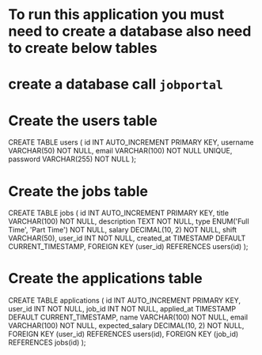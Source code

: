 # To run this application you must need to create a database also need to create below tables

# create a database call `jobportal`

# Create the users table

CREATE TABLE users (
id INT AUTO_INCREMENT PRIMARY KEY,
username VARCHAR(50) NOT NULL,
email VARCHAR(100) NOT NULL UNIQUE,
password VARCHAR(255) NOT NULL
);

# Create the jobs table

CREATE TABLE jobs (
id INT AUTO_INCREMENT PRIMARY KEY,
title VARCHAR(100) NOT NULL,
description TEXT NOT NULL,
type ENUM('Full Time', 'Part Time') NOT NULL,
salary DECIMAL(10, 2) NOT NULL,
shift VARCHAR(50),
user_id INT NOT NULL,
created_at TIMESTAMP DEFAULT CURRENT_TIMESTAMP,
FOREIGN KEY (user_id) REFERENCES users(id)
);

# Create the applications table

CREATE TABLE applications (
id INT AUTO_INCREMENT PRIMARY KEY,
user_id INT NOT NULL,
job_id INT NOT NULL,
applied_at TIMESTAMP DEFAULT CURRENT_TIMESTAMP,
name VARCHAR(100) NOT NULL,
email VARCHAR(100) NOT NULL,
expected_salary DECIMAL(10, 2) NOT NULL,
FOREIGN KEY (user_id) REFERENCES users(id),
FOREIGN KEY (job_id) REFERENCES jobs(id)
);
